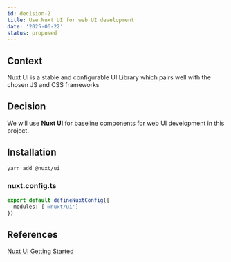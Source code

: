 ```yaml
---
id: decision-2
title: Use Nuxt UI for web UI development
date: '2025-06-22'
status: proposed
---
```


## Context
Nuxt UI is a stable and configurable UI Library which pairs well with the chosen JS and CSS frameworks

## Decision
We will use **Nuxt UI** for baseline components for web UI development in this project.

## Installation

```bash
yarn add @nuxt/ui
```

### nuxt.config.ts
```ts
export default defineNuxtConfig({
  modules: ['@nuxt/ui']
})
```

## References

[Nuxt UI Getting Started](https://ui.nuxt.com/getting-started/installation/nuxt)